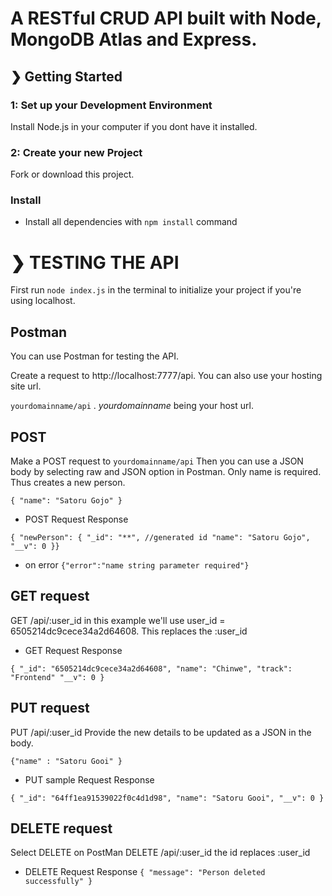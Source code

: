 # A RESTful CRUD API built with Node, MongoDB Atlas and Express.

## ❯ Getting Started

### 1: Set up your Development Environment

Install Node.js in your computer if you dont have it installed.


### 2: Create your new Project

Fork or download this project.

### Install

- Install all dependencies with `npm install` command


# ❯ TESTING THE API

First run `node index.js` in the terminal to initialize your project if you're using localhost.
##  Postman
You can use Postman for testing the API.

Create a request to http://localhost:7777/api. 
You can also use your hosting site url.

`yourdomainname/api` .  *yourdomainname* being your host url.

## POST
Make a POST request to `yourdomainname/api`
Then you can use a JSON body by selecting raw and JSON option in Postman.
Only name is required. Thus creates a new person.

`{
"name": "Satoru Gojo"
}
`
- POST Request Response

`{
"newPerson": {
"_id": "**", //generated id
"name": "Satoru Gojo",
"__v": 0
}}
`
- on error
`{"error":"name string parameter required"}`

## GET request
GET /api/:user_id
in this example we'll use user_id = 6505214dc9cece34a2d64608. 
This replaces the :user_id

- GET Request Response

`{
"_id": "6505214dc9cece34a2d64608",
"name": "Chinwe",
"track": "Frontend"
"__v": 0
}`

## PUT request
PUT /api/:user_id 
Provide the new details to be updated as a JSON in the body.

`{"name" : "Satoru Gooi" }`

- PUT sample Request Response

`{
"_id": "64ff1ea91539022f0c4d1d98",
"name": "Satoru Gooi",
"__v": 0
}`

## DELETE request
Select DELETE on PostMan
DELETE <yourdomainname>/api/:user_id
the id replaces :user_id

- DELETE Request Response
`{
"message": "Person deleted successfully"
}`
